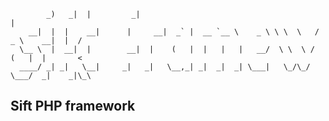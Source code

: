 
            _)   _|  |         _|                                                      |
        __|  |  |    __|      |     __|  _` |  __ `__ \    _ \ \ \  \   /  _ \    __|  |  /
      \__ \  |  __|  |        __|  |    (   |  |   |   |   __/  \ \  \ /  (   |  |       <
      ____/ _| _|   \__|     _|   _|   \__,_| _|  _|  _| \___|   \_/\_/  \___/  _|    _|\_\


## Sift PHP framework
 